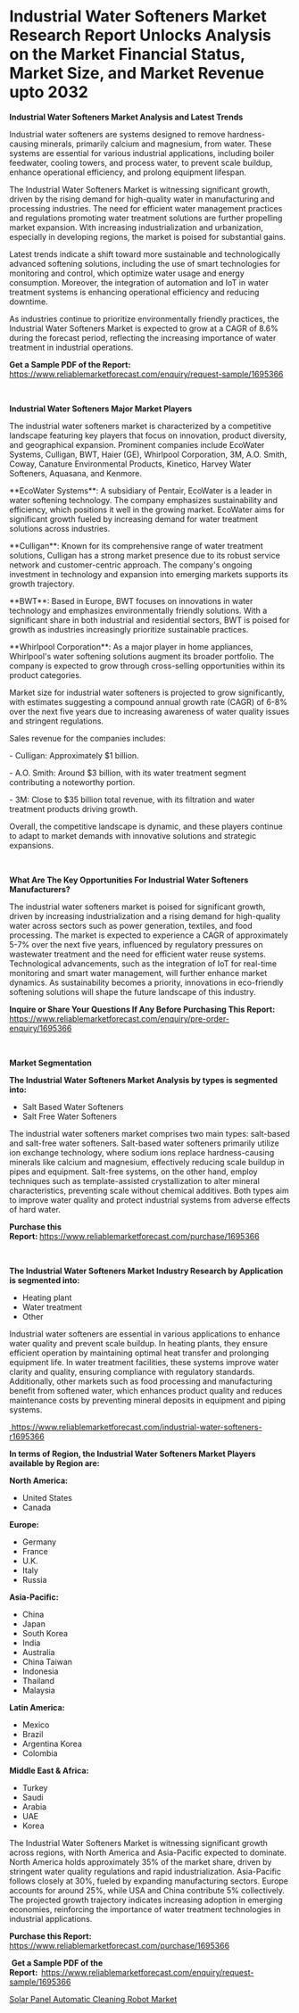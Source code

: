 <p><h1>Industrial Water Softeners Market Research Report Unlocks Analysis on the Market Financial Status, Market Size, and Market Revenue upto 2032</h1></p><p><strong>Industrial Water Softeners Market Analysis and Latest Trends</strong></p>
<p><p>Industrial water softeners are systems designed to remove hardness-causing minerals, primarily calcium and magnesium, from water. These systems are essential for various industrial applications, including boiler feedwater, cooling towers, and process water, to prevent scale buildup, enhance operational efficiency, and prolong equipment lifespan.</p><p>The Industrial Water Softeners Market is witnessing significant growth, driven by the rising demand for high-quality water in manufacturing and processing industries. The need for efficient water management practices and regulations promoting water treatment solutions are further propelling market expansion. With increasing industrialization and urbanization, especially in developing regions, the market is poised for substantial gains.</p><p>Latest trends indicate a shift toward more sustainable and technologically advanced softening solutions, including the use of smart technologies for monitoring and control, which optimize water usage and energy consumption. Moreover, the integration of automation and IoT in water treatment systems is enhancing operational efficiency and reducing downtime. </p><p>As industries continue to prioritize environmentally friendly practices, the Industrial Water Softeners Market is expected to grow at a CAGR of 8.6% during the forecast period, reflecting the increasing importance of water treatment in industrial operations.</p></p>
<p><strong>Get a Sample PDF of the Report:&nbsp;</strong> <a href="https://www.reliablemarketforecast.com/enquiry/request-sample/1695366?utm_campaign=1900&utm_medium=2&utm_source=Github&utm_content=ia&utm_term=19022025&utm_id=industrial-water-softeners">https://www.reliablemarketforecast.com/enquiry/request-sample/1695366</a></p>
<p>&nbsp;</p>
<p><strong>Industrial Water Softeners Major Market Players</strong></p>
<p><p>The industrial water softeners market is characterized by a competitive landscape featuring key players that focus on innovation, product diversity, and geographical expansion. Prominent companies include EcoWater Systems, Culligan, BWT, Haier (GE), Whirlpool Corporation, 3M, A.O. Smith, Coway, Canature Environmental Products, Kinetico, Harvey Water Softeners, Aquasana, and Kenmore.</p><p>**EcoWater Systems**: A subsidiary of Pentair, EcoWater is a leader in water softening technology. The company emphasizes sustainability and efficiency, which positions it well in the growing market. EcoWater aims for significant growth fueled by increasing demand for water treatment solutions across industries.</p><p>**Culligan**: Known for its comprehensive range of water treatment solutions, Culligan has a strong market presence due to its robust service network and customer-centric approach. The company's ongoing investment in technology and expansion into emerging markets supports its growth trajectory.</p><p>**BWT**: Based in Europe, BWT focuses on innovations in water technology and emphasizes environmentally friendly solutions. With a significant share in both industrial and residential sectors, BWT is poised for growth as industries increasingly prioritize sustainable practices.</p><p>**Whirlpool Corporation**: As a major player in home appliances, Whirlpool's water softening solutions augment its broader portfolio. The company is expected to grow through cross-selling opportunities within its product categories.</p><p>Market size for industrial water softeners is projected to grow significantly, with estimates suggesting a compound annual growth rate (CAGR) of 6-8% over the next five years due to increasing awareness of water quality issues and stringent regulations.</p><p>Sales revenue for the companies includes:</p><p>- Culligan: Approximately $1 billion.</p><p>- A.O. Smith: Around $3 billion, with its water treatment segment contributing a noteworthy portion.</p><p>- 3M: Close to $35 billion total revenue, with its filtration and water treatment products driving growth.</p><p>Overall, the competitive landscape is dynamic, and these players continue to adapt to market demands with innovative solutions and strategic expansions.</p></p>
<p>&nbsp;</p>
<p><strong>What Are The Key Opportunities For Industrial Water Softeners Manufacturers?</strong></p>
<p><p>The industrial water softeners market is poised for significant growth, driven by increasing industrialization and a rising demand for high-quality water across sectors such as power generation, textiles, and food processing. The market is expected to experience a CAGR of approximately 5-7% over the next five years, influenced by regulatory pressures on wastewater treatment and the need for efficient water reuse systems. Technological advancements, such as the integration of IoT for real-time monitoring and smart water management, will further enhance market dynamics. As sustainability becomes a priority, innovations in eco-friendly softening solutions will shape the future landscape of this industry.</p></p>
<p><strong>Inquire or Share Your Questions If Any Before Purchasing This Report:</strong> <a href="https://www.reliablemarketforecast.com/enquiry/pre-order-enquiry/1695366?utm_campaign=1900&utm_medium=2&utm_source=Github&utm_content=ia&utm_term=19022025&utm_id=industrial-water-softeners">https://www.reliablemarketforecast.com/enquiry/pre-order-enquiry/1695366</a></p>
<p>&nbsp;</p>
<p><strong>Market Segmentation</strong></p>
<p><strong>The Industrial Water Softeners Market Analysis by types is segmented into:</strong></p>
<p><ul><li>Salt Based Water Softeners</li><li>Salt Free Water Softeners</li></ul></p>
<p><p>The industrial water softeners market comprises two main types: salt-based and salt-free water softeners. Salt-based water softeners primarily utilize ion exchange technology, where sodium ions replace hardness-causing minerals like calcium and magnesium, effectively reducing scale buildup in pipes and equipment. Salt-free systems, on the other hand, employ techniques such as template-assisted crystallization to alter mineral characteristics, preventing scale without chemical additives. Both types aim to improve water quality and protect industrial systems from adverse effects of hard water.</p></p>
<p><strong>Purchase this Report:&nbsp;</strong><a href="https://www.reliablemarketforecast.com/purchase/1695366?utm_campaign=1900&utm_medium=2&utm_source=Github&utm_content=ia&utm_term=19022025&utm_id=industrial-water-softeners">https://www.reliablemarketforecast.com/purchase/1695366</a></p>
<p>&nbsp;</p>
<p><strong>The Industrial Water Softeners Market Industry Research by Application is segmented into:</strong></p>
<p><ul><li>Heating plant</li><li>Water treatment</li><li>Other</li></ul></p>
<p><p>Industrial water softeners are essential in various applications to enhance water quality and prevent scale buildup. In heating plants, they ensure efficient operation by maintaining optimal heat transfer and prolonging equipment life. In water treatment facilities, these systems improve water clarity and quality, ensuring compliance with regulatory standards. Additionally, other markets such as food processing and manufacturing benefit from softened water, which enhances product quality and reduces maintenance costs by preventing mineral deposits in equipment and piping systems.</p></p>
<p><a href="https://www.reliablemarketforecast.com/industrial-water-softeners-r1695366?utm_campaign=1900&utm_medium=2&utm_source=Github&utm_content=ia&utm_term=19022025&utm_id=industrial-water-softeners">&nbsp;https://www.reliablemarketforecast.com/industrial-water-softeners-r1695366</a></p>
<p><strong>In terms of Region, the Industrial Water Softeners Market Players available by Region are:</strong></p>
<p>
    <p> <strong> North America: </strong>
        <ul>
            <li>United States</li>
            <li>Canada</li>
        </ul>
        </p> 
    <p> <strong> Europe: </strong>
        <ul>
            <li>Germany</li>
            <li>France</li>
            <li>U.K.</li>
            <li>Italy</li>
            <li>Russia</li>
        </ul>
        </p> 
    <p> <strong> Asia-Pacific: </strong>
        <ul>
            <li>China</li>
            <li>Japan</li>
            <li>South Korea</li>
            <li>India</li>
            <li>Australia</li>
            <li>China Taiwan</li>
            <li>Indonesia</li>
            <li>Thailand</li>
            <li>Malaysia</li>
        </ul>
        </p> 
    <p> <strong> Latin America: </strong>
        <ul>
            <li>Mexico</li>
            <li>Brazil</li>
            <li>Argentina Korea</li>
            <li>Colombia</li>
        </ul>
        </p> 
    <p> <strong> Middle East & Africa: </strong>
        <ul>
            <li>Turkey</li>
            <li>Saudi</li>
            <li>Arabia</li>
            <li>UAE</li>
            <li>Korea</li>
        </ul>
    </p>
    </p>
<p><p>The Industrial Water Softeners Market is witnessing significant growth across regions, with North America and Asia-Pacific expected to dominate. North America holds approximately 35% of the market share, driven by stringent water quality regulations and rapid industrialization. Asia-Pacific follows closely at 30%, fueled by expanding manufacturing sectors. Europe accounts for around 25%, while USA and China contribute 5% collectively. The projected growth trajectory indicates increasing adoption in emerging economies, reinforcing the importance of water treatment technologies in industrial applications.</p></p>
<p><strong>Purchase this Report: </strong><a href="https://www.reliablemarketforecast.com/purchase/1695366?utm_campaign=1900&utm_medium=2&utm_source=Github&utm_content=ia&utm_term=19022025&utm_id=industrial-water-softeners">https://www.reliablemarketforecast.com/purchase/1695366</a></p>
<p>&nbsp;<strong>Get a Sample PDF of the Report:&nbsp;&nbsp;</strong><a href="https://www.reliablemarketforecast.com/enquiry/request-sample/1695366?utm_campaign=1900&utm_medium=2&utm_source=Github&utm_content=ia&utm_term=19022025&utm_id=industrial-water-softeners">https://www.reliablemarketforecast.com/enquiry/request-sample/1695366</a></p>
<p><strong></strong></p>
<p><p><a href="https://github.com/santosh758595/Market-Research-Report-List-7/blob/main/solar-panel-automatic-cleaning-robot-market.md?utm_campaign=1900&utm_medium=2&utm_source=Github&utm_content=ia&utm_term=19022025&utm_id=industrial-water-softeners">Solar Panel Automatic Cleaning Robot Market</a></p></p>